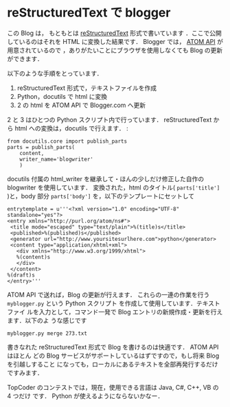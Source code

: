 # reStructuredText で blogger

<!--
date: 2005-12-16
-->

この Blog は， もともとは
[reStructuredText](http://docutils.sourceforge.net/rst.html) 形式で書いています
．ここで公開しているのはそれを HTML に変換した結果です． Blogger では，
[ATOM API](http://code.blogger.com/archives/atom-docs.html) が用意されているので
，ありがたいことにブラウザを使用しなくても Blog の更新ができます．

以下のような手順をとっています．

1.  reStructuredText 形式で，テキストファイルを作成
2.  Python，docutils で html に変換
3.  2 の html を ATOM API で Blogger.com へ更新

2 と 3 はひとつの Python スクリプト内で行っています． reStructuredText から html
への変換は，docutils で行えます． :

    from docutils.core import publish_parts
    parts = publish_parts(
        content,
        writer_name='blogwriter'
        )

docutils 付属の html_writer を継承して・ほんの少しだけ修正した自作の blogwriter
を使用しています． 変換された，html のタイトル( `parts['title']` )と，body 部分
`parts['body']` を，以下のテンプレートにセットして

```
entrytemplate = u'''<?xml version="1.0" encoding="UTF-8" standalone="yes"?>
<entry xmlns="http://purl.org/atom/ns#">
 <title mode="escaped" type="text/plain">%(title)s</title>
 <published>%(published)s</published>
 <generator url="http://www.yoursitesurlhere.com">python</generator>
 <content type="application/xhtml+xml">
   <div xmlns="http://www.w3.org/1999/xhtml">
   %(content)s
   </div>
 </content>
%(draft)s
</entry>'''
```

ATOM API で送れば，Blog の更新が行えます． これらの一連の作業を行う
`myblogger.py` という Python スクリプト を作成して使用しています．テキストファイ
ルを入力として，コマンド一発で Blog エントリの新規作成・更新を行えます．以下のよ
うな感じです

```
myblogger.py merge 273.txt
```

書きなれた reStructuredText 形式で Blog を書けるのは快適です． ATOM API はほとん
どの Blog サービスがサポートしているはずですので，もし将来 Blog を引越しすること
になっても，ローカルにあるテキストを全部再発行するだけですみます．

TopCoder のコンテストでは，現在，使用できる言語は Java, C\#, C++, VB の 4 つだけ
です． Python が使えるようにならないかなー．
